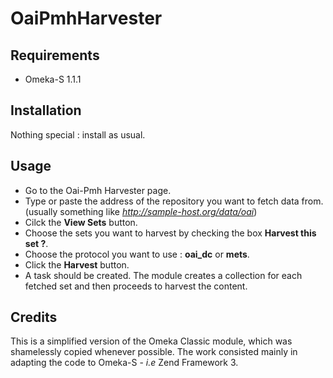 # OaiPmhHarvester

## Requirements

* Omeka-S 1.1.1

## Installation

Nothing special : install as usual.

## Usage

* Go to the Oai-Pmh Harvester page.
* Type or paste the address of the repository you want to fetch data from. (usually something like *http://sample-host.org/data/oai*)
* Cilck the **View Sets** button.
* Choose the sets you want to harvest by checking the box **Harvest this set ?**.
* Choose the protocol you want to use : **oai_dc** or  **mets**.
* Click the **Harvest** button.
* A task should be created. The module creates a collection for each fetched set and then proceeds to harvest the content.

## Credits

This is a simplified version of the Omeka Classic module, which was shamelessly copied whenever possible. The work consisted mainly in adapting the code to Omeka-S - *i.e* Zend  Framework 3.


